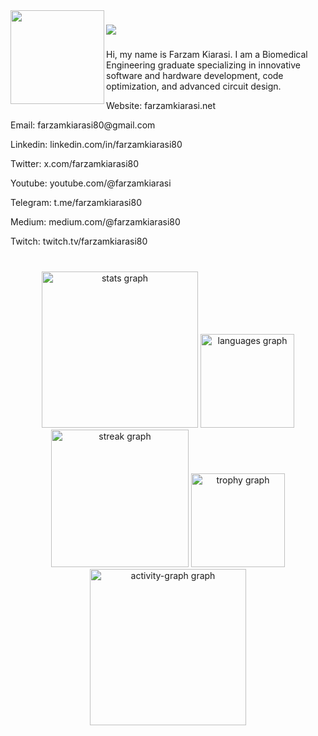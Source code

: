 <img align="left" height="150" src="https://lh3.googleusercontent.com/a/ACg8ocKXEcgH003p5bmaaLzhV-E0BlAJ8NZV5fb8m_R63Ohe4qdDW9Q=s360-c-no"  />

###

<div align="left">
  <img src="https://visitor-badge.laobi.icu/badge?page_id=farzamkiarasi80.farzamkiarasi80&"  />
</div>

###



###


<p align="left">Hi, my name is Farzam Kiarasi.
I am a Biomedical Engineering graduate specializing in innovative software and hardware development, code optimization, and advanced circuit design.</p>

<p align="left">Website: farzamkiarasi.net</p>
<p align="left">Email: farzamkiarasi80@gmail.com</p>
<p align="left">Linkedin: linkedin.com/in/farzamkiarasi80</p>
<p align="left">Twitter: x.com/farzamkiarasi80</p>
<p align="left">Youtube: youtube.com/@farzamkiarasi</p>
<p align="left">Telegram: t.me/farzamkiarasi80</p>
<p align="left">Medium: medium.com/@farzamkiarasi80</p>
<p align="left">Twitch: twitch.tv/farzamkiarasi80</p>



###

<br clear="both">

<div align="center">
  <img src="https://github-readme-stats.vercel.app/api?username=farzamkiarasi80&hide_title=false&hide_rank=false&show_icons=true&include_all_commits=true&count_private=true&disable_animations=false&theme=gruvbox&locale=en&hide_border=false&order=1" height="250" alt="stats graph"  />
  <img src="https://github-readme-stats.vercel.app/api/top-langs?username=farzamkiarasi80&locale=en&hide_title=false&layout=compact&card_width=320&langs_count=5&theme=gruvbox&hide_border=false&order=2" height="150" alt="languages graph"  />
  <img src="https://streak-stats.demolab.com?user=farzamkiarasi80&locale=en&mode=daily&theme=gruvbox&hide_border=false&border_radius=5&order=3" height="220" alt="streak graph"  />
  <img src="https://github-profile-trophy.vercel.app?username=farzamkiarasi80&theme=gruvbox&no-bg=false" height="150" alt="trophy graph"  />
  <img src="https://github-readme-activity-graph.vercel.app/graph?username=farzamkiarasi80&theme=gruvbox" height="250" alt="activity-graph graph"  />
</div>

###
